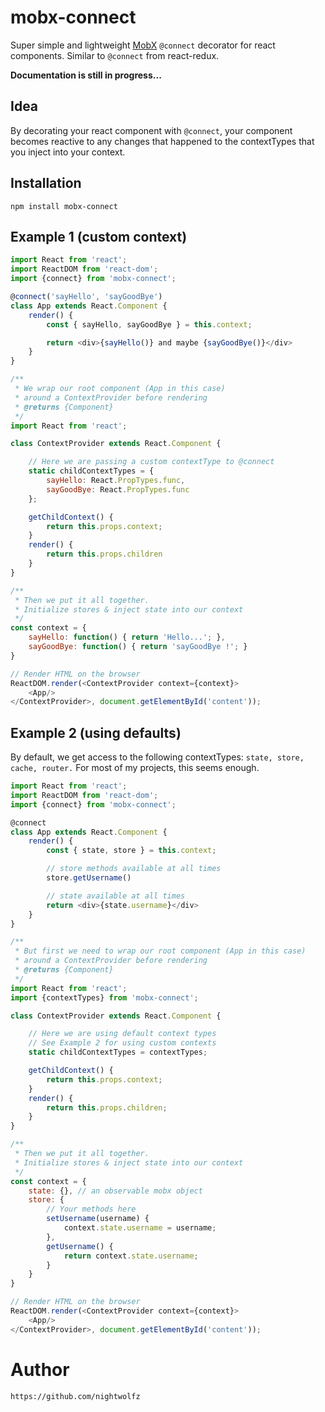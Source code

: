 # mobx-connect

Super simple and lightweight [MobX](https://github.com/mobxjs/mobx) `@connect` decorator for react components.
Similar to `@connect` from react-redux.

**Documentation is still in progress...**

## Idea

By decorating your react component with `@connect`, your component becomes reactive
to any changes that happened to the contextTypes that you inject into your context.

## Installation

    npm install mobx-connect

## Example 1 (custom context)

```js
import React from 'react';
import ReactDOM from 'react-dom';
import {connect} from 'mobx-connect';

@connect('sayHello', 'sayGoodBye')
class App extends React.Component {
    render() {
        const { sayHello, sayGoodBye } = this.context;

        return <div>{sayHello()} and maybe {sayGoodBye()}</div>
    }
}

/**
 * We wrap our root component (App in this case)
 * around a ContextProvider before rendering
 * @returns {Component}
 */
import React from 'react';

class ContextProvider extends React.Component {

    // Here we are passing a custom contextType to @connect
    static childContextTypes = {
        sayHello: React.PropTypes.func,
        sayGoodBye: React.PropTypes.func
    };

    getChildContext() {
        return this.props.context;
    }
    render() {
        return this.props.children
    }
}

/**
 * Then we put it all together.
 * Initialize stores & inject state into our context
 */
const context = {
    sayHello: function() { return 'Hello...'; },
    sayGoodBye: function() { return 'sayGoodBye !'; }
}

// Render HTML on the browser
ReactDOM.render(<ContextProvider context={context}>
    <App/>
</ContextProvider>, document.getElementById('content'));
```



## Example 2 (using defaults)

By default, we get access to the following contextTypes: `state, store, cache, router.`
For most of my projects, this seems enough.

```js
import React from 'react';
import ReactDOM from 'react-dom';
import {connect} from 'mobx-connect';

@connect
class App extends React.Component {
    render() {
        const { state, store } = this.context;

        // store methods available at all times
        store.getUsername()

        // state available at all times
        return <div>{state.username}</div>
    }
}

/**
 * But first we need to wrap our root component (App in this case)
 * around a ContextProvider before rendering
 * @returns {Component}
 */
import React from 'react';
import {contextTypes} from 'mobx-connect';

class ContextProvider extends React.Component {

    // Here we are using default context types
    // See Example 2 for using custom contexts
    static childContextTypes = contextTypes;

    getChildContext() {
        return this.props.context;
    }
    render() {
        return this.props.children;
    }
}

/**
 * Then we put it all together.
 * Initialize stores & inject state into our context
 */
const context = {
    state: {}, // an observable mobx object
    store: {
        // Your methods here
        setUsername(username) {
            context.state.username = username;
        },
        getUsername() {
            return context.state.username;
        }
    }
}

// Render HTML on the browser
ReactDOM.render(<ContextProvider context={context}>
    <App/>
</ContextProvider>, document.getElementById('content'));
```

# Author

    https://github.com/nightwolfz
